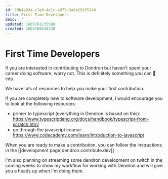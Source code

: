 ```yaml
---
id: 70b4a93a-c7e0-4e1c-a873-3a9a291f5248
title: First Time Developers
desc: ''
updated: 1605761135508
created: 1605760540330
---
```


# First Time Developers

If you are interested in contributing to Dendron but haven't spent your career doing software, worry not. This is definitely something you can 🌱 into.

We have lots of resources to help you make your first contribution.

If you are completely new to software development, I would encourage you to look at the following resources:
- primer to typescript (everything in Dendron is based on this): https://www.typescriptlang.org/docs/handbook/typescript-from-scratch.html
- go through the javascript course: https://www.codecademy.com/learn/introduction-to-javascript

When you are ready to make a contribution, you can follow the instructions in the [[development page|dendron.contribute.dev]]

I'm also planning on streaming some dendron development on twitch in the coming weeks to show my workflow for working with Dendron and will give you a heads up when I'm doing them.
